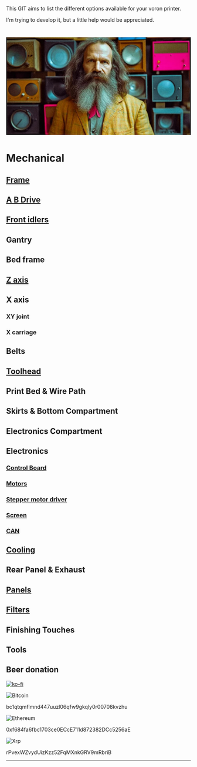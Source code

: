 This GIT aims to list the different options available for your voron printer.

I'm trying to develop it, but a little help would be appreciated.

![Mendeleyeev](/IMG/mendeleyeev2.JPG "mendeleevpedia")
======

# Mechanical

## [Frame](frame.md)

## [A B Drive](ABdrive.md)

## [Front idlers](https://github.com/LegionPleingaz/Voronpedia/blob/main/front_idlers.md)

## Gantry

## Bed frame

## [Z axis](https://github.com/LegionPleingaz/Voronpedia/blob/main/z%20axis.md)

## X axis
### XY joint
### X carriage

## Belts

## [Toolhead](toolhead.md)

## Print Bed & Wire Path

## Skirts & Bottom Compartment

## Electronics Compartment

## Electronics
### [Control Board](controlboard.md)
### [Motors](motors.md)
### [Stepper motor driver](SMD.md)
### [Screen](screen.md)
### [CAN](CAN.md)

## [Cooling](cooling.md)

## Rear Panel & Exhaust

## [Panels](panels.md)

## [Filters](filters.md)

## Finishing Touches

## Tools


## Beer donation
[![ko-fi](https://ko-fi.com/img/githubbutton_sm.svg)](https://ko-fi.com/W7W6USGTM)

![Bitcoin](https://img.shields.io/badge/Bitcoin-000?style=for-the-badge&logo=bitcoin&logoColor=white)

bc1qtqmflmnd447uuzl06qfw9gkqly0r00708kvzhu

![Ethereum](https://img.shields.io/badge/Ethereum-3C3C3D?style=for-the-badge&logo=Ethereum&logoColor=white)

0xf684fa6fbc1703ce0ECcE711d872382DCc5256aE

![Xrp](https://img.shields.io/badge/Xrp-black?style=for-the-badge&logo=xrp&logoColor=white)

rPvexWZvydUizKzz52FqMXnkGRV9mRbriB

---
